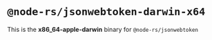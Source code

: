 # `@node-rs/jsonwebtoken-darwin-x64`

This is the **x86_64-apple-darwin** binary for `@node-rs/jsonwebtoken`
